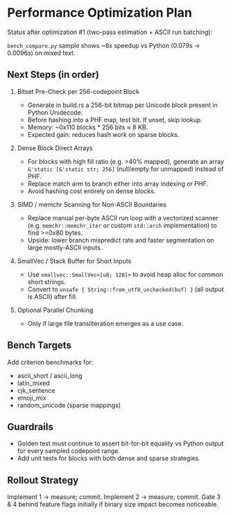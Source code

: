 # Performance Optimization Plan

Status after optimization #1 (two-pass estimation + ASCII run batching):

`bench_compare.py` sample shows ~8x speedup vs Python (0.079s -> 0.0096s) on mixed text.

## Next Steps (in order)

1. Bitset Pre-Check per 256-codepoint Block
   - Generate in build.rs a 256-bit bitmap per Unicode block present in Python Unidecode.
   - Before hashing into a PHF map, test bit. If unset, skip lookup.
   - Memory: ~0x110 blocks * 256 bits ≈ 8 KB.
   - Expected gain: reduces hash work on sparse blocks.

2. Dense Block Direct Arrays
   - For blocks with high fill ratio (e.g. >40% mapped), generate an array `&'static [&'static str; 256]` (null/empty for unmapped) instead of PHF.
   - Replace match arm to branch either into array indexing or PHF.
   - Avoid hashing cost entirely on dense blocks.

3. SIMD / memchr Scanning for Non-ASCII Boundaries
   - Replace manual per-byte ASCII run loop with a vectorized scanner (e.g. `memchr::memchr_iter` or custom `std::arch` implementation) to find >=0x80 bytes.
   - Upside: lower branch mispredict rate and faster segmentation on large mostly-ASCII inputs.

4. SmallVec / Stack Buffer for Short Inputs
   - Use `smallvec::SmallVec<[u8; 128]>` to avoid heap alloc for common short strings.
   - Convert to `unsafe { String::from_utf8_unchecked(buf) }` (all output is ASCII) after fill.

5. Optional Parallel Chunking
   - Only if large file transliteration emerges as a use case.

## Bench Targets
Add criterion benchmarks for:
 - ascii_short / ascii_long
 - latin_mixed
 - cjk_sentence
 - emoji_mix
 - random_unicode (sparse mappings)

## Guardrails
 - Golden test must continue to assert bit-for-bit equality vs Python output for every sampled codepoint range.
 - Add unit tests for blocks with both dense and sparse strategies.

## Rollout Strategy
Implement 1 -> measure; commit.
Implement 2 -> measure; commit.
Gate 3 & 4 behind feature flags initially if binary size impact becomes noticeable.
